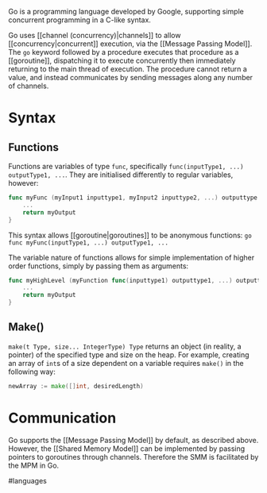 Go is a programming language developed by Google, supporting simple concurrent programming in a C-like syntax.

Go uses [[channel (concurrency)|channels]] to allow [[concurrency|concurrent]] execution, via the [[Message Passing Model]].  The `go` keyword followed by a procedure executes that procedure as a [[goroutine]], dispatching it to execute concurrently then immediately returning to the main thread of execution. The procedure cannot return a value, and instead communicates by sending messages along any number of channels.

# Syntax
## Functions
Functions are variables of type `func`, specifically `func(inputType1, ...) outputType1, ...`. They are initialised differently to regular variables, however:
``` Go
func myFunc (myInput1 inputtype1, myInput2 inputtype2, ...) outputtype {
	...
	return myOutput
}
```

This syntax allows [[goroutine|goroutines]] to be anonymous functions: `go func myFunc(inputType1, ...) outputType1, ...`

The variable nature of functions allows for simple implementation of higher order functions, simply by passing them as arguments:
``` Go
func myHighLevel (myFunction func(inputtype1) outputtype1, ...) outputtype2 {
	...
	return myOutput
}
```

## Make()
`make(t Type, size... IntegerType) Type` returns an object (in reality, a pointer) of the specified type and size on the heap.  For example, creating an array of `int`s of a size dependent on a variable requires `make()` in the following way:
``` Go
newArray := make([]int, desiredLength)  
```

# Communication
Go supports the [[Message Passing Model]] by default, as described above. However, the [[Shared Memory Model]] can be implemented by passing pointers to goroutines through channels. Therefore the SMM is facilitated by the MPM in Go.


#languages